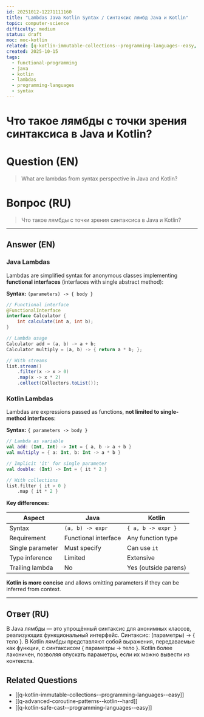 ```yaml
---
id: 20251012-12271111160
title: "Lambdas Java Kotlin Syntax / Синтаксис лямбд Java и Kotlin"
topic: computer-science
difficulty: medium
status: draft
moc: moc-kotlin
related: [q-kotlin-immutable-collections--programming-languages--easy, q-advanced-coroutine-patterns--kotlin--hard, q-kotlin-safe-cast--programming-languages--easy]
created: 2025-10-15
tags:
  - functional-programming
  - java
  - kotlin
  - lambdas
  - programming-languages
  - syntax
---
```

# Что такое лямбды с точки зрения синтаксиса в Java и Kotlin?

# Question (EN)
> What are lambdas from syntax perspective in Java and Kotlin?

# Вопрос (RU)
> Что такое лямбды с точки зрения синтаксиса в Java и Kotlin?

---

## Answer (EN)

### Java Lambdas

Lambdas are simplified syntax for anonymous classes implementing **functional interfaces** (interfaces with single abstract method):

**Syntax:** `(parameters) -> { body }`

```java
// Functional interface
@FunctionalInterface
interface Calculator {
    int calculate(int a, int b);
}

// Lambda usage
Calculator add = (a, b) -> a + b;
Calculator multiply = (a, b) -> { return a * b; };

// With streams
list.stream()
    .filter(x -> x > 0)
    .map(x -> x * 2)
    .collect(Collectors.toList());
```

### Kotlin Lambdas

Lambdas are expressions passed as functions, **not limited to single-method interfaces**:

**Syntax:** `{ parameters -> body }`

```kotlin
// Lambda as variable
val add: (Int, Int) -> Int = { a, b -> a + b }
val multiply = { a: Int, b: Int -> a * b }

// Implicit 'it' for single parameter
val double: (Int) -> Int = { it * 2 }

// With collections
list.filter { it > 0 }
    .map { it * 2 }
```

**Key differences:**

| Aspect | Java | Kotlin |
|--------|------|--------|
| Syntax | `(a, b) -> expr` | `{ a, b -> expr }` |
| Requirement | Functional interface | Any function type |
| Single parameter | Must specify | Can use `it` |
| Type inference | Limited | Extensive |
| Trailing lambda | No | Yes (outside parens) |

**Kotlin is more concise** and allows omitting parameters if they can be inferred from context.

---

## Ответ (RU)

В Java лямбды — это упрощённый синтаксис для анонимных классов, реализующих функциональный интерфейс. Синтаксис: (параметры) -> { тело }. В Kotlin лямбды представляют собой выражения, передаваемые как функции, с синтаксисом { параметры -> тело }. Kotlin более лаконичен, позволяя опускать параметры, если их можно вывести из контекста.

## Related Questions

- [[q-kotlin-immutable-collections--programming-languages--easy]]
- [[q-advanced-coroutine-patterns--kotlin--hard]]
- [[q-kotlin-safe-cast--programming-languages--easy]]

